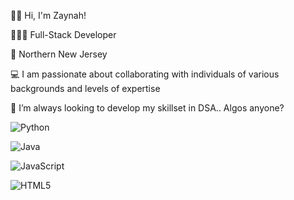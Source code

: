 👋🏾 Hi, I'm Zaynah!


👩🏾‍💻 Full-Stack Developer

🌱 Northern New Jersey

💻 I am passionate about collaborating with individuals of various backgrounds and levels of expertise

🤔 I’m always looking to develop my skillset in DSA.. Algos anyone?



![Python](https://img.shields.io/badge/python-3670A0?style=for-the-badge&logo=python&logoColor=ffdd54)

![Java](https://img.shields.io/badge/java-%23ED8B00.svg?style=for-the-badge&logo=java&logoColor=white)

![JavaScript](https://img.shields.io/badge/javascript-%23323330.svg?style=for-the-badge&logo=javascript&logoColor=%23F7DF1E)


![HTML5](https://img.shields.io/badge/html5-%23E34F26.svg?style=for-the-badge&logo=html5&logoColor=white)
